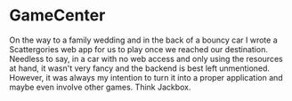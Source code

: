 # GameCenter
On the way to a family wedding and in the back of a bouncy car I wrote a Scattergories web app for us to play once we reached our destination.  Needless to say, in a car with no web access and only using the resources at hand, it wasn't very fancy and the backend is best left unmentioned.  However, it was always my intention to turn it into a proper application and maybe even involve other games.  Think Jackbox.
